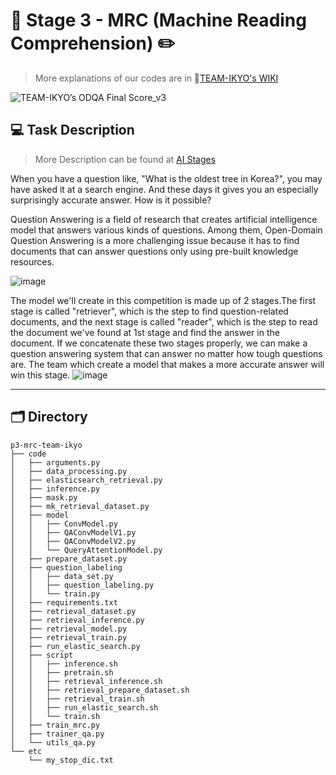 # 📖 Stage 3 - MRC (Machine Reading Comprehension) ✏️
> More explanations of our codes are in 🔎[TEAM-IKYO's WIKI](https://github.com/TEAM-IKYO/Open-Domain-Question-Answering/wiki)

<!-- Hosted by [2021 Boostcamp AI Tech](https://boostcamp.connect.or.kr/)-->
![TEAM-IKYO’s ODQA Final Score_v3](https://user-images.githubusercontent.com/45359366/121469986-6ea03e80-c9f8-11eb-9fd1-355e50537450.png)

## 💻 Task Description
> More Description can be found at [AI Stages](http://boostcamp.stages.ai/competitions/31/overview/description)  
  
When you have a question like, "What is the oldest tree in Korea?", you may have asked it at a search engine. And these days it gives you an especially surprisingly accurate answer. How is it possible?

Question Answering is a field of research that creates artificial intelligence model that answers various kinds of questions. Among them, Open-Domain Question Answering is a more challenging issue because it has to find documents that can answer questions only using pre-built knowledge resources.

![image](https://user-images.githubusercontent.com/59340911/119260267-118d4600-bc0d-11eb-95bc-6ea68f7b0df4.png)

The model we'll create in this competition is made up of 2 stages.The first stage is called "retriever", which is the step to find question-related documents, and the next stage is called "reader", which is the step to read the document we've found at 1st stage and find the answer in the document. If we concatenate these two stages properly, we can make a question answering system that can answer no matter how tough questions are. The team which create a model that makes a more accurate answer will win this stage.
![image](https://user-images.githubusercontent.com/59340911/119260915-f1ab5180-bc0f-11eb-9ddc-cad4585bc8ce.png)

---

## 🗂 Directory
```
p3-mrc-team-ikyo
├── code
│   ├── arguments.py
│   ├── data_processing.py
│   ├── elasticsearch_retrieval.py
│   ├── inference.py
│   ├── mask.py
│   ├── mk_retrieval_dataset.py
│   ├── model
│   │   ├── ConvModel.py
│   │   ├── QAConvModelV1.py
│   │   ├── QAConvModelV2.py
│   │   └── QueryAttentionModel.py
│   ├── prepare_dataset.py
│   ├── question_labeling
│   │   ├── data_set.py
│   │   ├── question_labeling.py
│   │   └── train.py
│   ├── requirements.txt
│   ├── retrieval_dataset.py
│   ├── retrieval_inference.py
│   ├── retrieval_model.py
│   ├── retrieval_train.py
│   ├── run_elastic_search.py
│   ├── script
│   │   ├── inference.sh
│   │   ├── pretrain.sh
│   │   ├── retrieval_inference.sh
│   │   ├── retrieval_prepare_dataset.sh
│   │   ├── retrieval_train.sh
│   │   ├── run_elastic_search.sh
│   │   └── train.sh
│   ├── train_mrc.py
│   ├── trainer_qa.py
│   └── utils_qa.py
└── etc
    └── my_stop_dic.txt
```
